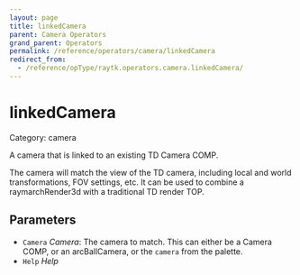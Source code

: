 ```yaml
---
layout: page
title: linkedCamera
parent: Camera Operators
grand_parent: Operators
permalink: /reference/operators/camera/linkedCamera
redirect_from:
  - /reference/opType/raytk.operators.camera.linkedCamera/
---
```


# linkedCamera

Category: camera



A camera that is linked to an existing TD Camera COMP.

The camera will match the view of the TD camera, including local and world transformations, FOV settings, etc.
It can be used to combine a raymarchRender3d with a traditional TD render TOP.

## Parameters

* `Camera` *Camera*: The camera to match. This can either be a Camera COMP, or an arcBallCamera, or the `camera` from the palette.
* `Help` *Help*
